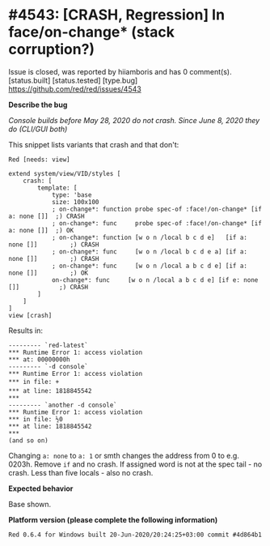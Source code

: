 
#4543: [CRASH, Regression] In face/on-change* (stack corruption?)
================================================================================
Issue is closed, was reported by hiiamboris and has 0 comment(s).
[status.built] [status.tested] [type.bug]
<https://github.com/red/red/issues/4543>

**Describe the bug**

_Console builds before May 28, 2020 do not crash. Since June 8, 2020 they do (CLI/GUI both)_

This snippet lists variants that crash and that don't:
```
Red [needs: view]

extend system/view/VID/styles [
	crash: [
		template: [
			type: 'base
			size: 100x100
			; on-change*: function probe spec-of :face!/on-change* [if a: none []]	;) CRASH
			; on-change*: func     probe spec-of :face!/on-change* [if a: none []]	;) OK
			; on-change*: function [w o n /local b c d e]   [if a: none []]			;) CRASH
			; on-change*: func     [w o n /local b c d e a] [if a: none []]			;) CRASH
			; on-change*: func     [w o n /local a b c d e] [if a: none []]			;) OK
			on-change*: func     [w o n /local a b c d e] [if e: none []]			;) CRASH
		]
	]
]
view [crash]
```
Results in:
```
--------- `red-latest`
*** Runtime Error 1: access violation
*** at: 00000000h                    
--------- `-d console`
*** Runtime Error 1: access violation
*** in file: +                      
*** at line: 1818845542              
***
--------- `another -d console`
*** Runtime Error 1: access violation
*** in file: ½0                      
*** at line: 1818845542              
***                                  
(and so on)
```
Changing `a: none` to `a: 1` or smth changes the address from 0 to e.g. 0203h. Remove `if` and no crash. If assigned word is not at the spec tail - no crash. Less than five locals - also no crash.

**Expected behavior**

Base shown.

**Platform version (please complete the following information)**
```
Red 0.6.4 for Windows built 20-Jun-2020/20:24:25+03:00 commit #4d864b1
```



